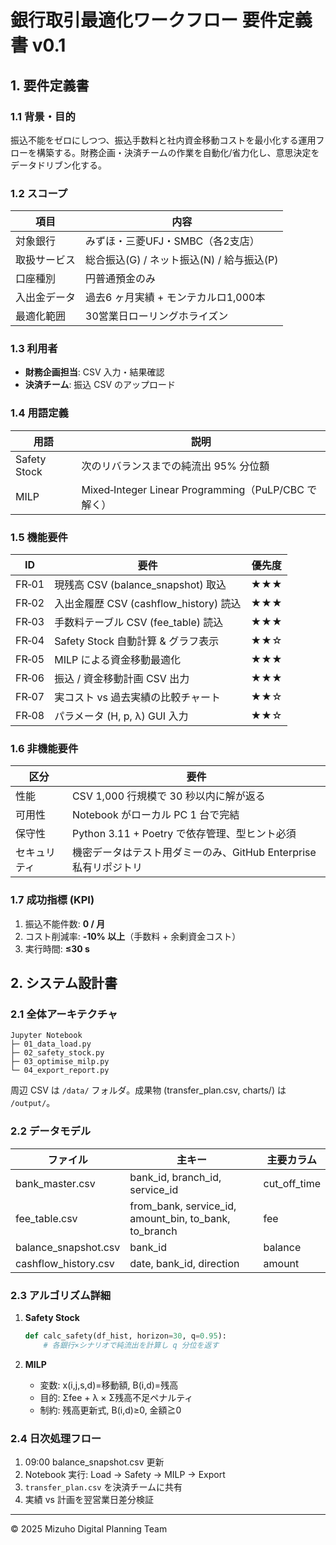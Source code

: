 # 銀行取引最適化ワークフロー 要件定義書 v0.1

## 1. 要件定義書

### 1.1 背景・目的

振込不能をゼロにしつつ、振込⼿数料と社内資金移動コストを最小化する運用フローを構築する。財務企画・決済チームの作業を自動化/省力化し、意思決定をデータドリブン化する。

### 1.2 スコープ

| 項目     | 内容                           |
| ------ | ---------------------------- |
| 対象銀行   | みずほ・三菱UFJ・SMBC（各2支店）         |
| 取扱サービス | 総合振込(G) / ネット振込(N) / 給与振込(P) |
| 口座種別   | 円普通預金のみ                      |
| 入出金データ | 過去6 ヶ月実績 + モンテカルロ1,000本      |
| 最適化範囲  | 30営業日ローリングホライズン              |

### 1.3 利用者

* **財務企画担当**: CSV 入力・結果確認
* **決済チーム**: 振込 CSV のアップロード

### 1.4 用語定義

| 用語           | 説明                                             |
| ------------ | ---------------------------------------------- |
| Safety Stock | 次のリバランスまでの純流出 95% 分位額                          |
| MILP         | Mixed‑Integer Linear Programming（PuLP/CBC で解く） |

### 1.5 機能要件

| ID    | 要件                               | 優先度 |
| ----- | -------------------------------- | --- |
| FR‑01 | 現残高 CSV (balance\_snapshot) 取込   | ★★★ |
| FR‑02 | 入出金履歴 CSV (cashflow\_history) 読込 | ★★★ |
| FR‑03 | 手数料テーブル CSV (fee\_table) 読込      | ★★★ |
| FR‑04 | Safety Stock 自動計算 & グラフ表示        | ★★☆ |
| FR‑05 | MILP による資金移動最適化                  | ★★★ |
| FR‑06 | 振込 / 資金移動計画 CSV 出力               | ★★★ |
| FR‑07 | 実コスト vs 過去実績の比較チャート              | ★★☆ |
| FR‑08 | パラメータ (H, p, λ) GUI 入力           | ★★☆ |

### 1.6 非機能要件

| 区分     | 要件                                        |
| ------ | ----------------------------------------- |
| 性能     | CSV 1,000 行規模で 30 秒以内に解が返る                |
| 可用性    | Notebook がローカル PC 1 台で完結                  |
| 保守性    | Python 3.11 + Poetry で依存管理、型ヒント必須         |
| セキュリティ | 機密データはテスト用ダミーのみ、GitHub Enterprise 私有リポジトリ |

### 1.7 成功指標 (KPI)

1. 振込不能件数: **0 / 月**
2. コスト削減率: **‑10% 以上**（手数料 + 余剰資金コスト）
3. 実行時間: **≤30 s**

## 2. システム設計書

### 2.1 全体アーキテクチャ

```
Jupyter Notebook
├─ 01_data_load.py
├─ 02_safety_stock.py
├─ 03_optimise_milp.py
└─ 04_export_report.py
```

周辺 CSV は `/data/` フォルダ。成果物 (transfer\_plan.csv, charts/) は `/output/`。

### 2.2 データモデル

| ファイル                  | 主キー                                                        | 主要カラム          |
| --------------------- | ---------------------------------------------------------- | -------------- |
| bank\_master.csv      | bank\_id, branch\_id, service\_id                          | cut\_off\_time |
| fee\_table.csv        | from\_bank, service\_id, amount\_bin, to\_bank, to\_branch | fee            |
| balance\_snapshot.csv | bank\_id                                                   | balance        |
| cashflow\_history.csv | date, bank\_id, direction                                  | amount         |

### 2.3 アルゴリズム詳細

1. **Safety Stock**

   ```python
   def calc_safety(df_hist, horizon=30, q=0.95):
       # 各銀行×シナリオで純流出を計算し q 分位を返す
   ```
2. **MILP**

   * 変数:  x(i,j,s,d)=移動額,  B(i,d)=残高
   * 目的:  Σfee + λ × Σ残高不足ペナルティ
   * 制約:  残高更新式, B(i,d)≥0, 金額≧0

### 2.4 日次処理フロー

1. 09:00  balance\_snapshot.csv 更新
2. Notebook 実行: Load → Safety → MILP → Export
3. `transfer_plan.csv` を決済チームに共有
4. 実績 vs 計画を翌営業日差分検証

---

© 2025 Mizuho Digital Planning Team